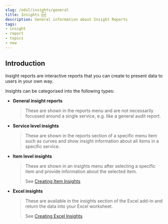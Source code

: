 ```yaml
---
slug: /odsl/insights/general
title: Insights 🆕
description: General information about Insight Reports
tags:
- insight
- report
- topics
- new
---
```


## Introduction

Insight reports are interactive reports that you can create to present data to users in your own way.

Insights can be categorised into the following types:

* **General insight reports**
  > These are shown in the reports menu and are not necessarily focussed around a single service, e.g. like a general audit report.
* **Service level insights**
  > These are shown in the reports section of a specific menu item such as curves and show insight information about all items in a specific service.
* **Item level insights**
  > These are shown in an insights menu after selecting a specific item and provide information about the selected item.
  > 
  > See [Creating Item Insights](/docs/odsl/insights/item/create)
* **Excel insights**
  > These are available in the insights section of the Excel add-in and return the data into your Excel worksheet.
  > 
  > See [Creating Excel Insights](/docs/odsl/insights/excel/create)
  


